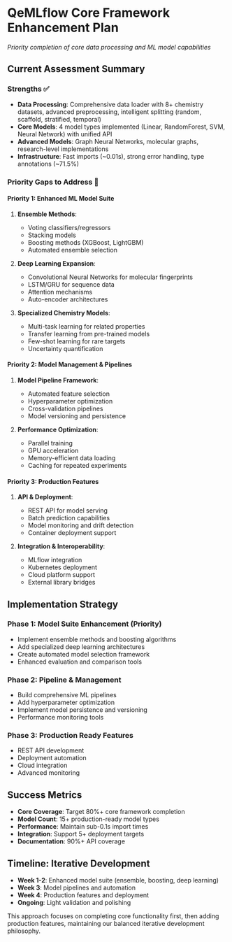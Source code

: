 # QeMLflow Core Framework Enhancement Plan
*Priority completion of core data processing and ML model capabilities*

## Current Assessment Summary

### Strengths ✅
- **Data Processing**: Comprehensive data loader with 8+ chemistry datasets, advanced preprocessing, intelligent splitting (random, scaffold, stratified, temporal)
- **Core Models**: 4 model types implemented (Linear, RandomForest, SVM, Neural Network) with unified API
- **Advanced Models**: Graph Neural Networks, molecular graphs, research-level implementations
- **Infrastructure**: Fast imports (~0.01s), strong error handling, type annotations (~71.5%)

### Priority Gaps to Address 🎯

#### Priority 1: Enhanced ML Model Suite
1. **Ensemble Methods**:
   - Voting classifiers/regressors
   - Stacking models
   - Boosting methods (XGBoost, LightGBM)
   - Automated ensemble selection

2. **Deep Learning Expansion**:
   - Convolutional Neural Networks for molecular fingerprints
   - LSTM/GRU for sequence data
   - Attention mechanisms
   - Auto-encoder architectures

3. **Specialized Chemistry Models**:
   - Multi-task learning for related properties
   - Transfer learning from pre-trained models
   - Few-shot learning for rare targets
   - Uncertainty quantification

#### Priority 2: Model Management & Pipelines
1. **Model Pipeline Framework**:
   - Automated feature selection
   - Hyperparameter optimization
   - Cross-validation pipelines
   - Model versioning and persistence

2. **Performance Optimization**:
   - Parallel training
   - GPU acceleration
   - Memory-efficient data loading
   - Caching for repeated experiments

#### Priority 3: Production Features
1. **API & Deployment**:
   - REST API for model serving
   - Batch prediction capabilities
   - Model monitoring and drift detection
   - Container deployment support

2. **Integration & Interoperability**:
   - MLflow integration
   - Kubernetes deployment
   - Cloud platform support
   - External library bridges

## Implementation Strategy

### Phase 1: Model Suite Enhancement (Priority)
- Implement ensemble methods and boosting algorithms
- Add specialized deep learning architectures
- Create automated model selection framework
- Enhanced evaluation and comparison tools

### Phase 2: Pipeline & Management
- Build comprehensive ML pipelines
- Add hyperparameter optimization
- Implement model persistence and versioning
- Performance monitoring tools

### Phase 3: Production Ready Features
- REST API development
- Deployment automation
- Cloud integration
- Advanced monitoring

## Success Metrics
- **Core Coverage**: Target 80%+ core framework completion
- **Model Count**: 15+ production-ready model types
- **Performance**: Maintain sub-0.1s import times
- **Integration**: Support 5+ deployment targets
- **Documentation**: 90%+ API coverage

## Timeline: Iterative Development
- **Week 1-2**: Enhanced model suite (ensemble, boosting, deep learning)
- **Week 3**: Model pipelines and automation
- **Week 4**: Production features and deployment
- **Ongoing**: Light validation and polishing

This approach focuses on completing core functionality first, then adding production features, maintaining our balanced iterative development philosophy.
